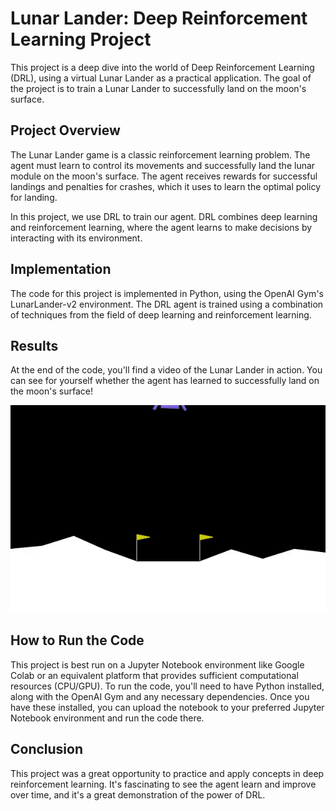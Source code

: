 # Lunar Lander: Deep Reinforcement Learning Project

This project is a deep dive into the world of Deep Reinforcement Learning (DRL), using a virtual Lunar Lander as a practical application. The goal of the project is to train a Lunar Lander to successfully land on the moon's surface.

## Project Overview

The Lunar Lander game is a classic reinforcement learning problem. The agent must learn to control its movements and successfully land the lunar module on the moon's surface. The agent receives rewards for successful landings and penalties for crashes, which it uses to learn the optimal policy for landing.

In this project, we use DRL to train our agent. DRL combines deep learning and reinforcement learning, where the agent learns to make decisions by interacting with its environment.

## Implementation

The code for this project is implemented in Python, using the OpenAI Gym's LunarLander-v2 environment. The DRL agent is trained using a combination of techniques from the field of deep learning and reinforcement learning.

## Results

At the end of the code, you'll find a video of the Lunar Lander in action. You can see for yourself whether the agent has learned to successfully land on the moon's surface!

![Lunar Lander in action](videos/lunar_lander.gif)

## How to Run the Code

This project is best run on a Jupyter Notebook environment like Google Colab or an equivalent platform that provides sufficient computational resources (CPU/GPU). To run the code, you'll need to have Python installed, along with the OpenAI Gym and any necessary dependencies. Once you have these installed, you can upload the notebook to your preferred Jupyter Notebook environment and run the code there.

## Conclusion

This project was a great opportunity to practice and apply concepts in deep reinforcement learning. It's fascinating to see the agent learn and improve over time, and it's a great demonstration of the power of DRL.

